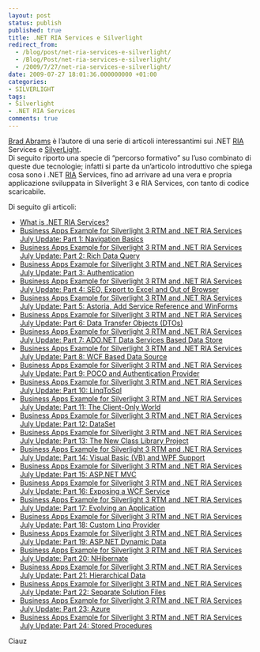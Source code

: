 ```yaml
---
layout: post
status: publish
published: true
title: .NET RIA Services e Silverlight
redirect_from: 
  - /blog/post/net-ria-services-e-silverlight/
  - /Blog/Post/net-ria-services-e-silverlight/
  - /2009/7/27/net-ria-services-e-silverlight/
date: 2009-07-27 18:01:36.000000000 +01:00
categories:
- SILVERLIGHT
tags:
- Silverlight
- .NET RIA Services
comments: true
---
```

<p>
	<a href="http://blogs.msdn.com/brada/default.aspx" rel="nofollow" target="_blank" title="Brad Abrams">Brad Abrams</a> &egrave; l&rsquo;autore di una serie di articoli interessantimi sui .NET <a href="http://it.wikipedia.org/wiki/Rich_Internet_application" rel="nofollow" target="_blank" title="Rich Internet Application">RIA</a> Services e <a href="http://silverlight.net/" rel="nofollow" target="_blank">SilverLight</a>. <br />
	Di seguito riporto una specie di &ldquo;percorso formativo&rdquo; su l&rsquo;uso combinato di queste due tecnologie; infatti si parte da un&rsquo;articolo introduttivo che spiega cosa sono i .NET <a href="http://it.wikipedia.org/wiki/Rich_Internet_application" rel="nofollow" target="_blank" title="Rich Internet Application">RIA</a> Services, fino ad arrivare ad una vera e propria applicazione sviluppata in Silverlight 3 e RIA Services, con tanto di codice scaricabile.</p>
<p>
	Di seguito gli articoli:</p>
<ul>
	<li>
		<a href="http://blogs.msdn.com/brada/archive/2009/03/19/what-is-net-ria-services.aspx" rel="nofollow" target="_blank" title="What is .NET RIA Services?">What is .NET RIA Services?</a></li>
	<li>
		<a href="http://blogs.msdn.com/brada/archive/2009/07/10/amazing-business-apps-example-updated-for-silverlight-3-rtm-and-net-ria-services-july-update.aspx" rel="nofollow" target="_blank" title="Business Apps Example for Silverlight 3 RTM and .NET RIA Services July Update: Part 1: Navigation Basics">Business Apps Example for Silverlight 3 RTM and .NET RIA Services July Update: Part 1: Navigation Basics</a></li>
	<li>
		<a href="http://blogs.msdn.com/brada/archive/2009/07/11/business-apps-example-for-silverlight-3-rtm-and-net-ria-services-july-update-part-1-rich-data-query.aspx" rel="nofollow" target="_blank" title="Business Apps Example for Silverlight 3 RTM and .NET RIA Services July Update: Part 2: Rich Data Query">Business Apps Example for Silverlight 3 RTM and .NET RIA Services July Update: Part 2: Rich Data Query</a></li>
	<li>
		<a href="http://blogs.msdn.com/brada/archive/2009/07/13/business-apps-example-for-silverlight-3-rtm-and-net-ria-services-july-update-part-3-authentication.aspx" rel="nofollow" target="_blank" title="Business Apps Example for Silverlight 3 RTM and .NET RIA Services July Update: Part 3: Authentication">Business Apps Example for Silverlight 3 RTM and .NET RIA Services July Update: Part 3: Authentication</a></li>
	<li>
		<a href="http://blogs.msdn.com/brada/archive/2009/07/14/business-apps-example-for-silverlight-3-rtm-and-net-ria-services-july-update-part-4-seo-export-to-excel-and-out-of-browser.aspx" rel="nofollow" target="_blank" title="Business Apps Example for Silverlight 3 RTM and .NET RIA Services July Update: Part 4: SEO, Export to Excel and Out of Browser">Business Apps Example for Silverlight 3 RTM and .NET RIA Services July Update: Part 4: SEO, Export to Excel and Out of Browser</a></li>
	<li>
		<a href="http://blogs.msdn.com/brada/archive/2009/07/15/business-apps-example-for-silverlight-3-rtm-and-net-ria-services-july-update-part-5-astoria-add-reference-and-winforms.aspx" rel="nofollow" target="_blank" title="Business Apps Example for Silverlight 3 RTM and .NET RIA Services July Update: Part 5: Astoria, Add Service Reference and WinForms">Business Apps Example for Silverlight 3 RTM and .NET RIA Services July Update: Part 5: Astoria, Add Service Reference and WinForms</a></li>
	<li>
		<a href="http://blogs.msdn.com/brada/archive/2009/07/16/business-apps-example-for-silverlight-3-rtm-and-net-ria-services-july-update-part-6-data-transfer-objects-dtos.aspx" rel="nofollow" target="_blank" title="Business Apps Example for Silverlight 3 RTM and .NET RIA Services July Update: Part 6: Data Transfer Objects (DTOs)">Business Apps Example for Silverlight 3 RTM and .NET RIA Services July Update: Part 6: Data Transfer Objects (DTOs)</a></li>
	<li>
		<a href="http://blogs.msdn.com/brada/archive/2009/07/21/business-apps-example-for-silverlight-3-rtm-and-net-ria-services-july-update-part-7-services-based-data-store.aspx" rel="nofollow" target="_blank" title="Business Apps Example for Silverlight 3 RTM and .NET RIA Services July Update: Part 7: ADO.NET Data Services Based Data Store">Business Apps Example for Silverlight 3 RTM and .NET RIA Services July Update: Part 7: ADO.NET Data Services Based Data Store</a></li>
	<li>
		<a href="http://blogs.msdn.com/brada/archive/2009/07/17/business-apps-example-for-silverlight-3-rtm-and-net-ria-services-july-update-part-8-wcf-based-data-source.aspx" rel="nofollow" target="_blank" title="Business Apps Example for Silverlight 3 RTM and .NET RIA Services July Update: Part 8: WCF Based Data Source">Business Apps Example for Silverlight 3 RTM and .NET RIA Services July Update: Part 8: WCF Based Data Source</a></li>
	<li>
		<a href="http://blogs.msdn.com/brada/archive/2009/07/22/business-apps-example-for-silverlight-3-rtm-and-net-ria-services-july-update-part-6-poco-and-authentication-provider.aspx" rel="nofollow" target="_blank" title="Business Apps Example for Silverlight 3 RTM and .NET RIA Services July Update: Part 9: POCO and Authentication Provider">Business Apps Example for Silverlight 3 RTM and .NET RIA Services July Update: Part 9: POCO and Authentication Provider</a></li>
	<li>
		<a href="http://blogs.msdn.com/brada/archive/2009/07/23/business-apps-example-for-silverlight-3-rtm-and-net-ria-services-july-update-part-9-linqtosql.aspx" rel="nofollow" target="_blank" title="Business Apps Example for Silverlight 3 RTM and .NET RIA Services July Update: Part 10: LinqToSql">Business Apps Example for Silverlight 3 RTM and .NET RIA Services July Update: Part 10: LinqToSql</a></li>
	<li>
		<a href="http://blogs.msdn.com/brada/archive/2009/07/24/business-apps-example-for-silverlight-3-rtm-and-net-ria-services-july-update-part-11-the-client-only-world.aspx" rel="nofollow" target="_blank" title="Business Apps Example for Silverlight 3 RTM and .NET RIA Services July Update: Part 11: The Client-Only World">Business Apps Example for Silverlight 3 RTM and .NET RIA Services July Update: Part 11: The Client-Only World</a></li>
	<li>
		<a href="http://blogs.msdn.com/brada/archive/2009/07/27/business-apps-example-for-silverlight-3-rtm-and-net-ria-services-july-update-part-9-dataset.aspx" rel="nofollow" target="_blank" title="Business Apps Example for Silverlight 3 RTM and .NET RIA Services July Update: Part 12: DataSet">Business Apps Example for Silverlight 3 RTM and .NET RIA Services July Update: Part 12: DataSet</a></li>
	<li>
		<a href="http://blogs.msdn.com/brada/archive/2009/07/28/business-apps-example-for-silverlight-3-rtm-and-net-ria-services-july-update-part-11-the-new-class-library-project.aspx" rel="nofollow" target="_blank" title="Business Apps Example for Silverlight 3 RTM and .NET RIA Services July Update: Part 13: The New Class Library Project">Business Apps Example for Silverlight 3 RTM and .NET RIA Services July Update: Part 13: The New Class Library Project</a></li>
	<li>
		<a href="http://blogs.msdn.com/brada/archive/2009/07/29/business-apps-example-for-silverlight-3-rtm-and-net-ria-services-july-update-part-xx-visual-basic-vb-and-wpf-support.aspx" rel="nofollow" target="_blank" title="Business Apps Example for Silverlight 3 RTM and .NET RIA Services July Update: Part 14: Visual Basic (VB) and WPF Support">Business Apps Example for Silverlight 3 RTM and .NET RIA Services July Update: Part 14: Visual Basic (VB) and WPF Support</a></li>
	<li>
		<a href="http://blogs.msdn.com/brada/archive/2009/07/30/business-apps-example-for-silverlight-3-rtm-and-net-ria-services-july-update-part-xx-asp-net-mvc.aspx" rel="nofollow" target="_blank" title="Business Apps Example for Silverlight 3 RTM and .NET RIA Services July Update: Part 15: ASP.NET MVC">Business Apps Example for Silverlight 3 RTM and .NET RIA Services July Update: Part 15: ASP.NET MVC</a></li>
	<li>
		<a href="http://blogs.msdn.com/brada/archive/2009/07/31/business-apps-example-for-silverlight-3-rtm-and-net-ria-services-july-update-part-xx-exposing-a-wcf-service.aspx" rel="nofollow" target="_blank" title="Business Apps Example for Silverlight 3 RTM and .NET RIA Services July Update: Part 16: Exposing a WCF Service">Business Apps Example for Silverlight 3 RTM and .NET RIA Services July Update: Part 16: Exposing a WCF Service</a></li>
	<li>
		<a href="http://blogs.msdn.com/brada/archive/2009/08/03/business-apps-example-for-silverlight-3-rtm-and-net-ria-services-july-update-part-xx-evolving-an-application.aspx" rel="nofollow" target="_blank" title="Business Apps Example for Silverlight 3 RTM and .NET RIA Services July Update: Part 17: Evolving an Application">Business Apps Example for Silverlight 3 RTM and .NET RIA Services July Update: Part 17: Evolving an Application</a></li>
	<li>
		<a href="http://blogs.msdn.com/brada/archive/2009/08/04/business-apps-example-for-silverlight-3-rtm-and-net-ria-services-july-update-part-xx-custom-linq-provider.aspx" rel="nofollow" target="_blank" title="Business Apps Example for Silverlight 3 RTM and .NET RIA Services July Update: Part 18: Custom Linq Provider">Business Apps Example for Silverlight 3 RTM and .NET RIA Services July Update: Part 18: Custom Linq Provider</a></li>
	<li>
		<a href="http://blogs.msdn.com/brada/archive/2009/08/05/business-apps-example-for-silverlight-3-rtm-and-net-ria-services-july-update-asp-net-dynamic-data.aspx" rel="nofollow" target="_blank" title="Business Apps Example for Silverlight 3 RTM and .NET RIA Services July Update: Part 19: ASP.NET Dynamic Data">Business Apps Example for Silverlight 3 RTM and .NET RIA Services July Update: Part 19: ASP.NET Dynamic Data</a></li>
	<li>
		<a href="http://blogs.msdn.com/brada/archive/2009/08/06/business-apps-example-for-silverlight-3-rtm-and-net-ria-services-july-update-part-nhibernate.aspx" rel="nofollow" target="_blank" title="Business Apps Example for Silverlight 3 RTM and .NET RIA Services July Update: Part 20: NHibernate">Business Apps Example for Silverlight 3 RTM and .NET RIA Services July Update: Part 20: NHibernate</a></li>
	<li>
		<a href="http://blogs.msdn.com/brada/archive/2009/08/10/business-apps-example-for-silverlight-3-rtm-and-net-ria-services-july-update-part-hierarchal-data.aspx" rel="nofollow" target="_blank" title="Business Apps Example for Silverlight 3 RTM and .NET RIA Services July Update: Part 21: Hierarchical Data">Business Apps Example for Silverlight 3 RTM and .NET RIA Services July Update: Part 21: Hierarchical Data</a></li>
	<li>
		<a href="http://blogs.msdn.com/brada/archive/2009/08/11/business-apps-example-for-silverlight-3-rtm-and-net-ria-services-july-update-part-22-separate-solution-files.aspx" rel="nofollow" target="_blank" title="Business Apps Example for Silverlight 3 RTM and .NET RIA Services July Update: Part 22: Separate Solution Files">Business Apps Example for Silverlight 3 RTM and .NET RIA Services July Update: Part 22: Separate Solution Files</a></li>
	<li>
		<a href="http://blogs.msdn.com/brada/archive/2009/08/21/business-apps-example-for-silverlight-3-rtm-and-net-ria-services-july-update-part-23-azure.aspx" rel="nofollow" target="_blank" title="Business Apps Example for Silverlight 3 RTM and .NET RIA Services July Update: Part 23: Azure">Business Apps Example for Silverlight 3 RTM and .NET RIA Services July Update: Part 23: Azure</a></li>
	<li>
		<a href="http://blogs.msdn.com/brada/archive/2009/08/24/business-apps-example-for-silverlight-3-rtm-and-net-ria-services-july-update-part-24-stored-procedures.aspx" rel="nofollow" target="_blank" title="Business Apps Example for Silverlight 3 RTM and .NET RIA Services July Update: Part 24: Stored Procedures">Business Apps Example for Silverlight 3 RTM and .NET RIA Services July Update: Part 24: Stored Procedures</a></li>
</ul>
<p>
	Ciauz</p>
